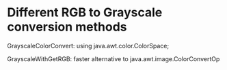 Different RGB to Grayscale conversion methods
================
GrayscaleColorConvert: using java.awt.color.ColorSpace;

GrayscaleWithGetRGB: faster alternative to java.awt.image.ColorConvertOp
